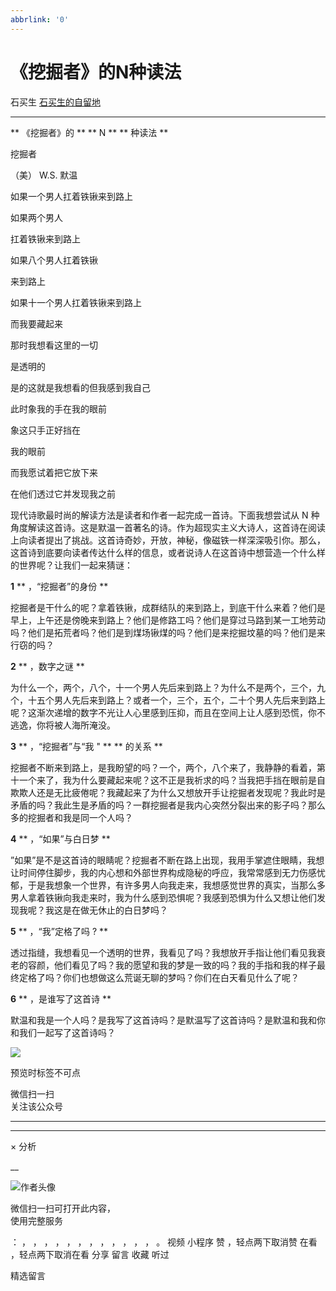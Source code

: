 ```yaml
---
abbrlink: '0'
---
```

#  《挖掘者》的N种读法

石买生  [ 石买生的自留地 ](javascript:void\(0\);)

__ _ _ _ _

** 《挖掘者》的  ** ** N  ** ** 种读法  **

挖掘者

（美）  W.S.  默温

如果一个男人扛着铁锹来到路上

如果两个男人

扛着铁锹来到路上

如果八个男人扛着铁锹

来到路上

如果十一个男人扛着铁锹来到路上

而我要藏起来

那时我想看这里的一切

是透明的

是的这就是我想看的但我感到我自己

此时象我的手在我的眼前

象这只手正好挡在

我的眼前

而我愿试着把它放下来

在他们透过它并发现我之前

现代诗歌最时尚的解读方法是读者和作者一起完成一首诗。下面我想尝试从  N
种角度解读这首诗。这是默温一首著名的诗。作为超现实主义大诗人，这首诗在阅读上向读者提出了挑战。这首诗奇妙，开放，神秘，像磁铁一样深深吸引你。那么，这首诗到底要向读者传达什么样的信息，或者说诗人在这首诗中想营造一个什么样的世界呢？让我们一起来猜谜：

**1** ** ，“挖掘者”的身份  **

挖掘者是干什么的呢？拿着铁锹，成群结队的来到路上，到底干什么来着？他们是早上，上午还是傍晚来到路上？他们是修路工吗？他们是穿过马路到某一工地劳动吗？他们是拓荒者吗？他们是到煤场锹煤的吗？他们是来挖掘坟墓的吗？他们是来行窃的吗？

**2** ** ，数字之谜  **

为什么一个，两个，八个，十一个男人先后来到路上？为什么不是两个，三个，九个，十五个男人先后来到路上？或者一个，三个，五个，二十个男人先后来到路上呢？这渐次递增的数字不光让人心里感到压抑，而且在空间上让人感到恐慌，你不逃逸，你将被人海所淹没。

**3** ** ，“挖掘者”与“我  " ** ** 的关系  **

挖掘者不断来到路上，是我盼望的吗？一个，两个，八个来了，我静静的看着，第十一个来了，我为什么要藏起来呢？这不正是我祈求的吗？当我把手挡在眼前是自欺欺人还是无比疲倦呢？我藏起来了为什么又想放开手让挖掘者发现呢？我此时是矛盾的吗？我此生是矛盾的吗？一群挖掘者是我内心突然分裂出来的影子吗？那么多的挖掘者和我是同一个人吗？

**4** ** ，“如果”与白日梦  **

”如果”是不是这首诗的眼睛呢？挖掘者不断在路上出现，我用手掌遮住眼睛，我想让时间停住脚步，我的内心想和外部世界构成隐秘的呼应，我常常感到无力伤感忧郁，于是我想象一个世界，有许多男人向我走来，我想感觉世界的真实，当那么多男人拿着铁锹向我走来时，我为什么感到恐惧呢？我感到恐惧为什么又想让他们发现我呢？我这是在做无休止的白日梦吗？

**5** ** ，“我”定格了吗  ? **

透过指缝，我想看见一个透明的世界，我看见了吗？我想放开手指让他们看见我衰老的容颜，他们看见了吗？我的愿望和我的梦是一致的吗？我的手指和我的样子最终定格了吗？你们也想做这么荒诞无聊的梦吗？你们在白天看见什么了呢？

**6** ** ，是谁写了这首诗  **

默温和我是一个人吗？是我写了这首诗吗？是默温写了这首诗吗？是默温和我和你和我们一起写了这首诗吗？

  

![](http://mmbiz.qpic.cn/mmbiz_jpg/hVNLue76Ehiclr5QRU9UwaTXjr1ekkxmHtDVxVRcshXhPZQ7Fmu3y5fFtzuy0O0wfCCuU9yWZZncBXY3zibIWNaA/0?wx_fmt=jpeg)

  

  

预览时标签不可点

微信扫一扫  
关注该公众号





****



****



×  分析

__

![作者头像](http://mmbiz.qpic.cn/mmbiz_png/hVNLue76EhibricgkQZeT964ria54dgJkqVBX9ibyvn7PmGOltlupHdVshOibeQZDSypqiaIBNKdw8cwXfXfBZkPVgVg/0?wx_fmt=png)

微信扫一扫可打开此内容，  
使用完整服务

：  ，  ，  ，  ，  ，  ，  ，  ，  ，  ，  ，  ，  。  视频  小程序  赞  ，轻点两下取消赞  在看  ，轻点两下取消在看
分享  留言  收藏  听过

精选留言

